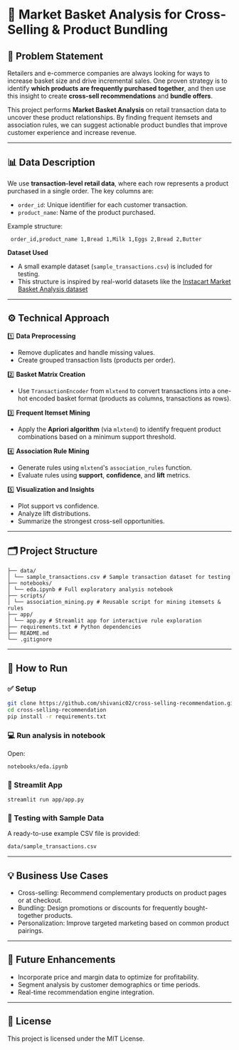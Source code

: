 # 🛒 Market Basket Analysis for Cross-Selling & Product Bundling

## 📌 Problem Statement

Retailers and e-commerce companies are always looking for ways to increase basket size and drive incremental sales. One proven strategy is to identify **which products are frequently purchased together**, and then use this insight to create **cross-sell recommendations** and **bundle offers**.

This project performs **Market Basket Analysis** on retail transaction data to uncover these product relationships. By finding frequent itemsets and association rules, we can suggest actionable product bundles that improve customer experience and increase revenue.

---

## 📊 Data Description

We use **transaction-level retail data**, where each row represents a product purchased in a single order. The key columns are:

- `order_id`: Unique identifier for each customer transaction.
- `product_name`: Name of the product purchased.

Example structure:

`` 
order_id,product_name
1,Bread
1,Milk
1,Eggs
2,Bread
2,Butter
``

**Dataset Used**

- A small example dataset (`sample_transactions.csv`) is included for testing.
- This structure is inspired by real-world datasets like the [Instacart Market Basket Analysis dataset](https://www.kaggle.com/datasets/yasserh/instacart-online-grocery-basket-analysis-dataset/data)

---

## ⚙️ Technical Approach

1️⃣ **Data Preprocessing**

- Remove duplicates and handle missing values.
- Create grouped transaction lists (products per order).

2️⃣ **Basket Matrix Creation**

- Use `TransactionEncoder` from `mlxtend` to convert transactions into a one-hot encoded basket format (products as columns, transactions as rows).

3️⃣ **Frequent Itemset Mining**

- Apply the **Apriori algorithm** (via `mlxtend`) to identify frequent product combinations based on a minimum support threshold.

4️⃣ **Association Rule Mining**

- Generate rules using `mlxtend`'s `association_rules` function.
- Evaluate rules using **support**, **confidence**, and **lift** metrics.

5️⃣ **Visualization and Insights**

- Plot support vs confidence.
- Analyze lift distributions.
- Summarize the strongest cross-sell opportunities.

---

## 🗂 Project Structure

```
├── data/
│ └── sample_transactions.csv # Sample transaction dataset for testing
├── notebooks/
│ └── eda.ipynb # Full exploratory analysis notebook
├── scripts/
│ └── association_mining.py # Reusable script for mining itemsets & rules
├── app/
│ └── app.py # Streamlit app for interactive rule exploration
├── requirements.txt # Python dependencies
├── README.md
└── .gitignore
```

---

## 🚀 How to Run

### ✅ Setup

```bash
git clone https://github.com/shivanic02/cross-selling-recommendation.git
cd cross-selling-recommendation
pip install -r requirements.txt
```

### 💻 Run analysis in notebook

Open:

```bash
notebooks/eda.ipynb
```

### 🌟 Streamlit App

```bash
streamlit run app/app.py
```

### 🧪 Testing with Sample Data

A ready-to-use example CSV file is provided:

```bash
data/sample_transactions.csv
```

---

## 💡 Business Use Cases

- Cross-selling: Recommend complementary products on product pages or at checkout.
- Bundling: Design promotions or discounts for frequently bought-together products.
- Personalization: Improve targeted marketing based on common product pairings.

---

## 🔬 Future Enhancements

- Incorporate price and margin data to optimize for profitability.
- Segment analysis by customer demographics or time periods.
- Real-time recommendation engine integration.

---

## 📄 License

This project is licensed under the MIT License.
